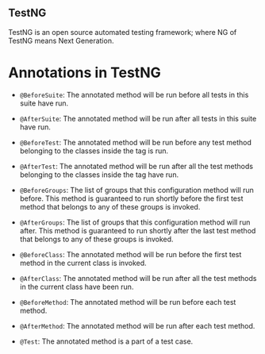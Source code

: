 TestNG
---

TestNG is an open source automated testing framework; where NG of TestNG means Next Generation. 

# Annotations in TestNG

- `@BeforeSuite`: The annotated method will be run before all tests in this suite have run.

- `@AfterSuite`: The annotated method will be run after all tests in this suite have run.

- `@BeforeTest`: The annotated method will be run before any test method belonging to the classes inside the tag is run.

- `@AfterTest`: The annotated method will be run after all the test methods belonging to the classes inside the tag have run.

- `@BeforeGroups`: The list of groups that this configuration method will run before. This method is guaranteed to run shortly before the first test method that belongs to any of these groups is invoked.

- `@AfterGroups`: The list of groups that this configuration method will run after. This method is guaranteed to run shortly after the last test method that belongs to any of these groups is invoked.

- `@BeforeClass`: The annotated method will be run before the first test method in the current class is invoked.

- `@AfterClass`: The annotated method will be run after all the test methods in the current class have been run.

- `@BeforeMethod`: The annotated method will be run before each test method.

- `@AfterMethod`: The annotated method will be run after each test method.

- `@Test`: The annotated method is a part of a test case.

